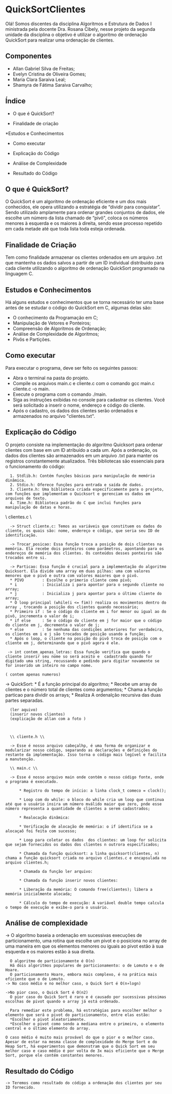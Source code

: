 
# QuickSortClientes
Olá! 
Somos discentes da disciplina Algoritmos e Estrutura de Dados I ministrada pela docente Dra. Rosana Cibely, nesse projeto da segunda unidade da disciplina o objetivo é utilizar o algoritmo de ordenação QuickSort para realizar uma ordenação de clientes.
## Componentes 
* Allan Gabriel Silva de Freitas;
* Evelyn Cristina de Oliveira Gomes;
* Maria Clara Saraiva Leal;
* Shamyra de Fátima Saraiva Carvalho;

## Índice
    
  * O que é QuickSort?
    
  * Finalidade de criação
    
  *Estudos e Conhecimentos
    
  * Como executar
    
  * Explicação do Código
    
  * Análise de Complexidade
    
  * Resultado do Código
    
## O que é QuickSort?
O QuickSort é um algoritmo de ordenação eficiente e um dos mais conhecidos, ele opera utilizando a estratégia de “dividir para conquistar”. Sendo utilizado amplamente para ordenar grandes conjuntos de dados, ele escolhe um número da lista chamado de “pivô", coloca os números menores à esquerda e os maiores à direita, sendo esse processo repetido em cada metade até que toda lista toda esteja ordenada.

## Finalidade de Criação
Tem como finalidade armazenar os clientes ordenados em um arquivo .txt que mantenha os dados salvos a partir de um ID individual distribuido para cada cliente utilizando o algoritmo de ordenação QuickSort programado na linguagem C.

 ## Estudos e Conhecimentos
 Há alguns estudos e conhecimentos que se torna necessário ter uma base antes de se estudar o código do QuickSort em C, algumas delas são:
 - O conhecimento da Programação em C;
 - Manipulação de Vetores e Ponteiros;
 - Compreensão de Algoritmos de Ordenação;
 - Análise de Complexidade de Algoritmos;
 - Pivôs e Partições.
   
 ## Como executar   
 Para executar o programa, deve ser feito os seguintes passos:
- Abra o terminal na pasta do projeto.
- Compile os arquivos main.c e cliente.c com o comando gcc main.c cliente.c -o main.
- Execute o programa com o comando ./main.
- Siga as instruções exibidas no console para cadastrar os clientes. Você será solicitado a inserir o nome, endereço e código do cliente.
- Após o cadastro, os dados dos clientes serão ordenados e armazenados no arquivo "clientes.txt".

 ## Explicação do Código
   O projeto consiste na implementação do algoritmo Quicksort para ordenar clientes com base em um ID atribuído a cada um. Após a ordenação, os dados dos clientes são armazenados em um arquivo .txt para manter os registros constantemente atualizados. Três bibliotecas são essenciais para o funcionamento do código:

      1. Stdlib.h: Contém funções básicas para manipulação de memória dinâmica. 
      2. Stdio.h: Oferece funções para entrada e saída de dados.
      3. Cliente.h: Uma biblioteca criada especificamente para o projeto, com funções que implementam o Quicksort e gerenciam os dados em arquivos de texto.
      4. Time.h: Biblioteca padrão do C que inclui funções para manipulação de datas e horas.

   \\ clientes.c \\ 

      -> Struct cliente.c: Temos as variáveis que constituem os dados do cliente, os quais são: nome, endereço e código, que seria seu ID de identificação.

      -> Trocar_posicao: Essa função troca a posição de dois clientes na memória. Ela recebe dois ponteiros como parâmetros, apontando para os endereços de memória dos clientes. Os conteúdos desses ponteiros são trocados entre si.

      -> Particao: Essa função é crucial para a implementação do algoritmo Quicksort. Ela divide uma array em duas pilhas: uma com valores menores que o pivô e outra com valores maiores que o pivô.
      * PIVO        : Escolhe o primerio cliente como pivô;
      * i           : Inicializa i para apontar para o segundo cliente no array;
      * j           : Inicializa j para apontar para o último cliente do array;  
      * O loop principal (while(i <= fim)) realiza os movimentos dentro do array , trocando a posição dos clientes quando necessário;
      * Primeiro if : Se o código do cliente em i for menor ou igual ao do pivô, incrementa o valor de i;
      * if else     : Se o código do cliente em j for maior que o código do cliente em j, decrementa o valor de j;
      * else        : Se nenhuma das condições anteriores for verdadeira, os clientes em i e j são trocados de posição usando a função;
      * Após o loop, o cliente na posição do pivô troca de posição com o cliente em j, determinando que o pivô agora é ele.  
     
     -> int contem_apenas_letras: Essa função verifica que quando o cliente inserir seu nome so será aceito e  cadastrado quando for digitado uma string, recussando e pedindo para digitar novamente se for inserido um inteiro no campo nome.
   
    ( contem apenas numeros)

  -> QuickSort:
      * É a função principal do algoritmo;
      * Recebe um array de clientes e o número total de clientes como argumentos;
      * Chama a função particao para dividir os arrays;
      * Realiza A ordenalção recursiva das duas partes separadas.

      (ler aquivo)
      (inserir novos clientes)
      (explicação de allan com a foto )

  

      \\ cliente.h \\

      -> Esse é nosso arquivo cabeçalhp, é uma forma de organizar e modularizar nosso código, separando as declarações e definições do restante da implementação. Isso torna o código mais legível e facilita a manutenção.

      \\ main.c \\

      -> Esse é nosso arquivo main onde contém o nosso código fonte, onde o programa é executado.

          * Registro do tempo de início: a linha clock_t comeco = clock();

          * Loop com do while: o bloco do while cria um loop que continua até que o usuário insira um número mválido maior que zero, pnde esse número representa a quantidade de clientes a serem cadastrados;

          * Realocação dinâmica: 

          * Verificação de alocação de memória: o if identifica se a alocaçaõ foi feita com sucesso;

          * Loop para coletar os dados  dos clientes: um loop for solicita que sejam fornecidos os dados dos clientes n outrora especificados;

          * Chamada da função quicksort: a linha quicksort(clientes, n) chama a função quicksort criada no arquivo clientes.c e encapsulada no arquivo clientes.h;

          * Chamada da função ler arquivo:

          * Chamada da função inserir novos clientes: 

          * Liberação da memória: O comando free(clientes); libera a memória inicialmente alocada;

          * Cálculo do tempo de execução: A variável double tempo calcula o tempo de execução e exibe-o para o usuário.

## Análise de complexidade 
  -> O algoritmo baseia a ordenação em sucessivas execuções de particionamento, uma rotina que escolhe um pivot e o posiciona no array de uma maneira em que os elementos menores ou iguais ao pivot estão à sua esquerda e os maiores estão à sua direita.

      O algoritmo de particionamente é O(n)
      Há dois algoritmos populares de particionamento: o de Lomuto e o de Hoare.
      O particionamento Hoare, embora mais complexo, é na prática mais eficiente que o de Lomuto.
    -> No caso médio e no melhor caso, o Quick Sort é O(n∗logn)
      
    ->No pior caso, o Quick Sort é O(n2)
      O pior caso do Quick Sort é raro e é causado por sucessivas péssimas escolhas de pivot quando o array já está ordenado. 
      
      Para remediar este problema, há estratégias para escolher melhor o elemento que será o pivot do particionamento, entre elas estão:
      *Escolher o pivot aleatoriamente.
      *Escolher o pivot como sendo a mediana entre o primeiro, o elemento central e o último elemento do array.
   
    O caso médio é muito mais provável do que o pior e o melhor caso. Apesar de estar na mesma classe de complexidade do Merge Sort e do Heap Sort, há experimentos que demonstram que o Quick Sort em seu melhor caso e caso médio é por volta de 3x mais eficiente que o Merge Sort, porque ele contém constantes menores. 
    

 ## Resultado do Código
    -> Teremos como resultado do código a ordenação dos clientes por seu ID fornecido.